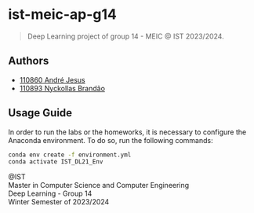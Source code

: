 # ist-meic-ap-g14

> Deep Learning project of group 14 - MEIC @ IST 2023/2024.

## Authors

- [110860 André Jesus](https://github.com/andre-j3sus)
- [110893 Nyckollas Brandão](https://github.com/Nyckoka)

## Usage Guide

In order to run the labs or the homeworks, it is necessary to configure the Anaconda environment. To do so, run the
following commands:

```bash
conda env create -f environment.yml
conda activate IST_DL21_Env
```

@IST<br>
Master in Computer Science and Computer Engineering<br>
Deep Learning - Group 14<br>
Winter Semester of 2023/2024
